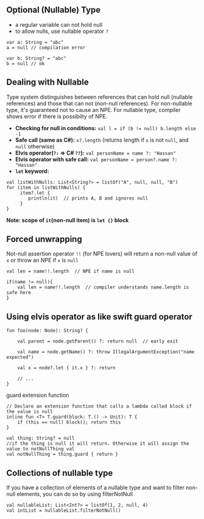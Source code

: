 ## Optional (Nullable) Type
* a regular variable can not hold null
* to allow nulls, use nullable operator `?`
```
var a: String = "abc"
a = null // compilation error

var b: String? = "abc"
b = null // ok
```

## Dealing with Nullable
Type system distinguishes between references that can hold null (nullable references) and those that can not (non-null references). For non-nullable type, it's guaranteed not to cause an NPE. 
For nullable type, compiler shows error if there is possibilty of NPE.
* **Checking for null in conditions:** `val l = if (b != null) b.length else -1`
* **Safe call (same as C#):** `x?.length` (returns length if `x` is not `null`, and `null` otherwise)
* **Elvis operator(`?:` => C# `??`):** `val personName = name ?: "Hassan"`
* **Elvis operator with safe call:** `val personName = person?.name ?: "Hassan"`
* **`let` keyword:**
```
val listWithNulls: List<String?> = listOf("A", null, null, "B")
for (item in listWithNulls) {
     item?.let { 
        println(it)  // prints A, B and ignores null
     } 
}
```
**Note: scope of `it`(non-null item) is `let {}` block**

## Forced unwrapping
Not-null assertion operator `!!` (for NPE lovers) will return a non-null value of `x` or throw an NPE if `x` is `null`
```
val len = name!!.length  // NPE if name is null

if(name != null){
    val len = name!!.length  // compiler understands name.length is safe here
}
```

## Using elvis operator as like swift guard operator
```
fun foo(node: Node): String? {

    val parent = node.getParent() ?: return null  // early exit
    
    val name = node.getName() ?: throw IllegalArgumentException("name expected")
    
    val x = node?.let { it.x } ?: return
    
    // ...
}
```
guard extension function
```
// Declare an extension function that calls a lambda called block if the value is null
inline fun <T> T.guard(block: T.() -> Unit): T {
    if (this == null) block(); return this
}

val thing: String? = null
//if the thing is null it will return. Otherwise it will assign the value to notNullThing val
val notNullThing = thing.guard { return }
```

## Collections of nullable type
If you have a collection of elements of a nullable type and want to filter non-null elements, you can do so by using filterNotNull
```
val nullableList: List<Int?> = listOf(1, 2, null, 4)
val intList = nullableList.filterNotNull()
```
